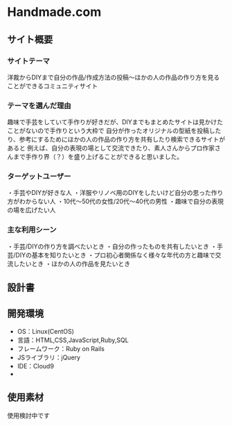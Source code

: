 # Handmade.com
## サイト概要
### サイトテーマ
洋裁からDIYまで自分の作品/作成方法の投稿～ほかの人の作品の作り方を見ることができるコミュニティサイト

### テーマを選んだ理由
趣味で手芸をしていて手作りが好きだが、DIYまでもまとめたサイトは見かけたことがないので手作りという大枠で
自分が作ったオリジナルの型紙を投稿したり、参考にするためにほかの人の作品の作り方を共有したり検索できるサイトがあると
例えば、自分の表現の場として交流できたり、素人さんからプロ作家さんまで手作り界（？）を盛り上げることができると思いました。

### ターゲットユーザー
・手芸やDIYが好きな人
・洋服やリノベ用のDIYをしたいけど自分の思った作り方がわからない人
・10代～50代の女性/20代～40代の男性
・趣味で自分の表現の場を広げたい人

### 主な利用シーン
・手芸/DIYの作り方を調べたいとき
・自分の作ったものを共有したいとき
・手芸/DIYの基本を知りたいとき
・プロ初心者関係なく様々な年代の方と趣味で交流したいとき
・ほかの人の作品を見たいとき

## 設計書

## 開発環境
- OS：Linux(CentOS)
- 言語：HTML,CSS,JavaScript,Ruby,SQL
- フレームワーク：Ruby on Rails
- JSライブラリ：jQuery
- IDE：Cloud9
- 
## 使用素材
使用検討中です